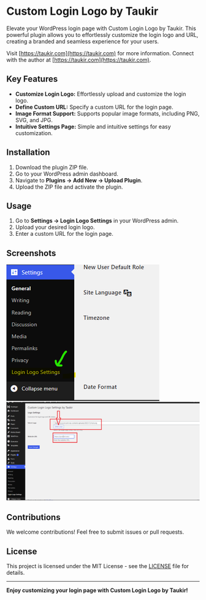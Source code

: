 # Custom Login Logo by Taukir

Elevate your WordPress login page with Custom Login Logo by Taukir. This powerful plugin allows you to effortlessly customize the login logo and URL, creating a branded and seamless experience for your users.

Visit [https://taukir.com](https://taukir.com) for more information. Connect with the author at [https://taukir.com](https://taukir.com).

## Key Features

- **Customize Login Logo:** Effortlessly upload and customize the login logo.
- **Define Custom URL:** Specify a custom URL for the login page.
- **Image Format Support:** Supports popular image formats, including PNG, SVG, and JPG.
- **Intuitive Settings Page:** Simple and intuitive settings for easy customization.

## Installation

1. Download the plugin ZIP file.
2. Go to your WordPress admin dashboard.
3. Navigate to **Plugins -> Add New -> Upload Plugin**.
4. Upload the ZIP file and activate the plugin.

## Usage

1. Go to **Settings -> Login Logo Settings** in your WordPress admin.
2. Upload your desired login logo.
3. Enter a custom URL for the login page.

## Screenshots

![Screenshot 1](/screenshots/screenshot-1.png)
![Screenshot 2](/screenshots/screenshot-2.png)

## Contributions

We welcome contributions! Feel free to submit issues or pull requests.

## License

This project is licensed under the MIT License - see the [LICENSE](LICENSE) file for details.

---

**Enjoy customizing your login page with Custom Login Logo by Taukir!**

